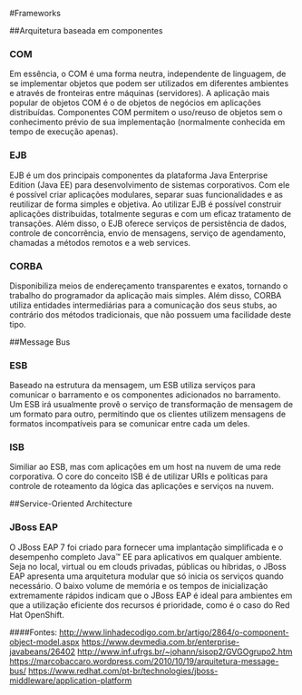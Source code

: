 #Frameworks

##Arquitetura baseada em componentes

### COM
Em essência, o COM é uma forma neutra, independente de linguagem, de se implementar objetos que podem ser utilizados em diferentes ambientes e através de fronteiras entre máquinas (servidores).
A aplicação mais popular de objetos COM é o de objetos de negócios em aplicações distribuídas.
Componentes COM permitem o uso/reuso de objetos sem o conhecimento prévio de sua implementação (normalmente conhecida em tempo de execução apenas).

### EJB
EJB é um dos principais componentes da plataforma Java Enterprise Edition (Java EE) para desenvolvimento de sistemas corporativos. Com ele é possível criar aplicações modulares, separar suas funcionalidades e as reutilizar de forma simples e objetiva. Ao utilizar EJB é possível construir aplicações distribuídas, totalmente seguras e com um eficaz tratamento de transações. Além disso, o EJB oferece serviços de persistência de dados, controle de concorrência, envio de mensagens, serviço de agendamento, chamadas a métodos remotos e a web services.

### CORBA
Disponibiliza meios de endereçamento transparentes e exatos, tornando o trabalho do programador da aplicação mais simples. Além disso, CORBA utiliza entidades intermediárias para a comunicação dos seus stubs, ao contrário dos métodos tradicionais, que não possuem uma facilidade deste tipo.

##Message Bus

### ESB
Baseado na estrutura da mensagem, um ESB utiliza serviços para comunicar o barramento e os componentes adicionados no barramento. Um ESB irá usualmente provê o serviço de transformação de mensagem de um formato para outro, permitindo que os clientes utilizem mensagens de formatos incompatíveis para se comunicar entre cada um deles.

### ISB
Similiar ao ESB, mas com aplicações em um host na nuvem de uma rede corporativa. O core do conceito ISB é de utilizar URIs e políticas para controle de roteamento da lógica das aplicações e serviços na nuvem.

##Service-Oriented Architecture

### JBoss EAP
O JBoss EAP 7 foi criado para fornecer uma implantação simplificada e o desempenho completo Java™ EE para aplicativos em qualquer ambiente. Seja no local, virtual ou em clouds privadas, públicas ou híbridas, o JBoss EAP apresenta uma arquitetura modular que só inicia os serviços quando necessário. O baixo volume de memória e os tempos de inicialização extremamente rápidos indicam que o JBoss EAP é ideal para ambientes em que a utilização eficiente dos recursos é prioridade, como é o caso do Red Hat OpenShift.

####Fontes:
http://www.linhadecodigo.com.br/artigo/2864/o-component-object-model.aspx
https://www.devmedia.com.br/enterprise-javabeans/26402
http://www.inf.ufrgs.br/~johann/sisop2/GVGOgrupo2.htm
https://marcobaccaro.wordpress.com/2010/10/19/arquitetura-message-bus/
https://www.redhat.com/pt-br/technologies/jboss-middleware/application-platform
